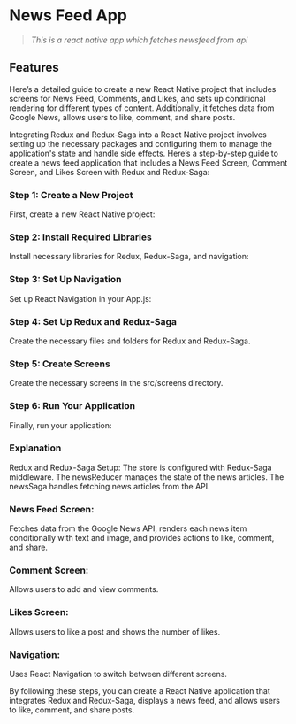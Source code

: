 # **News Feed App**

> *This is a react native app which fetches newsfeed from api*

## Features

Here’s a detailed guide to create a new React Native project that includes screens for News Feed, Comments, and Likes, and sets up conditional rendering for different types of content. Additionally, it fetches data from Google News, allows users to like, comment, and share posts.

Integrating Redux and Redux-Saga into a React Native project involves setting up the necessary packages and configuring them to manage the application's state and handle side effects. Here’s a step-by-step guide to create a news feed application that includes a News Feed Screen, Comment Screen, and Likes Screen with Redux and Redux-Saga:

### Step 1: Create a New Project
First, create a new React Native project:

### Step 2: Install Required Libraries
Install necessary libraries for Redux, Redux-Saga, and navigation:

### Step 3: Set Up Navigation
Set up React Navigation in your App.js:

### Step 4: Set Up Redux and Redux-Saga
Create the necessary files and folders for Redux and Redux-Saga.

### Step 5: Create Screens
Create the necessary screens in the src/screens directory.

### Step 6: Run Your Application
Finally, run your application:

### Explanation
Redux and Redux-Saga Setup: The store is configured with Redux-Saga middleware. The newsReducer manages the state of the news articles. The newsSaga handles fetching news articles from the API.
### News Feed Screen: 
Fetches data from the Google News API, renders each news item conditionally with text and image, and provides actions to like, comment, and share.
### Comment Screen: 
Allows users to add and view comments.
### Likes Screen:
 Allows users to like a post and shows the number of likes.
### Navigation:
 Uses React Navigation to switch between different screens.
 
By following these steps, you can create a React Native application that integrates Redux and Redux-Saga, displays a news feed, and allows users to like, comment, and share posts.






